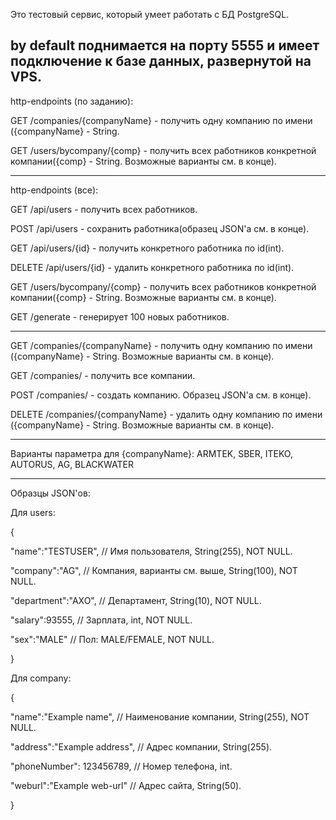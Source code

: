 


Это тестовый сервис, который умеет работать с БД PostgreSQL.

by default поднимается на порту 5555 и имеет подключение к базе данных,
развернутой на VPS. 
----------------------------------------------------------------------
http-endpoints (по заданию):

GET /companies/{companyName} - получить одну компанию по имени ({companyName} - String.

GET /users/bycompany/{comp} - получить всех работников конкретной компании({comp} - String. Возможные варианты см. в конце).

----------------------------------------------------------------------

http-endpoints (все):

GET /api/users - получить всех работников.

POST /api/users - сохранить работника(образец JSON'a см. в конце).

GET /api/users/{id} - получить конкретного работника по id(int).

DELETE /api/users/{id} - удалить конкретного работника по id(int).

GET /users/bycompany/{comp} - получить всех работников конкретной компании({comp} - String. Возможные варианты см. в конце).

GET /generate - генерирует 100 новых работников.

----------------------------------------------------------------------

GET /companies/{companyName} - получить одну компанию по имени ({companyName} - String. Возможные варианты см. в конце).

GET /companies/ - получить все компании.

POST /companies/ - создать компанию. Образец JSON'a см. в конце).

DELETE /companies/{companyName} - удалить одну компанию по имени ({companyName} - String. Возможные варианты см. в конце).

----------------------------------------------------------------------

Варианты параметра для {companyName}:
ARMTEK, SBER, ITEKO, AUTORUS, AG, BLACKWATER

----------------------------------------------------------------------

Образцы JSON'ов:

Для users:

{

"name":"TESTUSER",  // Имя пользователя, String(255), NOT NULL.

"company":"AG",     // Компания, варианты см. выше, String(100), NOT NULL.

"department":"AXO", // Департамент, String(10), NOT NULL.

"salary":93555,     // Зарплата, int, NOT NULL.

"sex":"MALE"        // Пол: MALE/FEMALE, NOT NULL.

}


Для company:

{

"name":"Example name",                // Наименование компании, String(255), NOT NULL.

"address":"Example address",          // Адрес компании, String(255).

"phoneNumber": 123456789,             // Номер телефона, int.

"weburl":"Example web-url"            // Адрес сайта, String(50).

}
